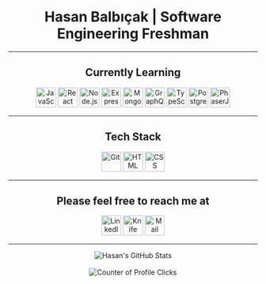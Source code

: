 <h1 align="center">Hasan Balbıçak | Software Engineering Freshman</h1>

***

<h2 align="center">Currently Learning</h2>

<p align="center">
  <img src="https://api.iconify.design/skill-icons/javascript.svg" alt="JavaScript" height="40" width="40">
  <img src="https://api.iconify.design/logos/react.svg" alt="React" height="40" width="40">
  <img src="https://api.iconify.design/skill-icons/nodejs-dark.svg" alt="Node.js" height="40" width="40">
  <img src="https://api.iconify.design/skill-icons/expressjs-dark.svg" alt="Express.js" height="40" width="40"> 
  <img src="https://api.iconify.design/skill-icons/mongodb.svg" alt="MongoDB" height="40" width="40">
  <img src="https://api.iconify.design/skill-icons/graphql-dark.svg" alt="GraphQL" height="40" width="40">
  <img src="https://api.iconify.design/skill-icons/typescript.svg" alt="TypeScript" height="40" width="40">
  <img src="https://api.iconify.design/logos/postgresql.svg" alt="PostgreSQL" height="40" width="40">
  <img src="https://phaser.io/images/logo/logo-download.png" alt="PhaserJS" height="40" width="40">   
</p>

*** 

<h2 align="center">Tech Stack</h2>

<p align="center">
  <img src="https://api.iconify.design/logos/git-icon.svg" alt="Git" height="40" width="40">
  
  <img src="https://api.iconify.design/vscode-icons/file-type-html.svg" alt="HTML" height="40" width="40">
  <img src="https://api.iconify.design/vscode-icons/file-type-css.svg" alt="CSS" height="40" width="40">
</p>

***

<h2 align="center">Please feel free to reach me at</h2>

<p align="center">
  <a href="https://linkedin.com/in/hasanbalbicak" target="_blank"><img src="https://api.iconify.design/skill-icons/linkedin.svg" alt="LinkedIn" height="40" width="40"></a>
  <a href="https://hasanbalbicak.me" target="_blank"><img src="https://api.iconify.design/logos/chrome.svg" alt="Knife pierced in a honey pot logo" height="40" width="40"></a>
  <a href="mailto:hasanhuseyinbalbicak@gmail.com"><img src="https://api.iconify.design/logos/google-gmail.svg" alt="Mail Envelope" height="40" width="auto"></a>
</p>

***

<div align="center">
  <img src="https://github-readme-stats.vercel.app/api?username=mrhonneynive&count_private=true&show_icons=true&theme=transparent" alt="Hasan's GitHub Stats">
</div>
<br>
<div align="center">
  <img src="https://komarev.com/ghpvc/?username=mrhonneynive" alt="Counter of Profile Clicks">
</div>


<!--
**mrhonneynive/mrhonneynive** is a ✨ _special_ ✨ repository because its `README.md` (this file) appears on your GitHub profile.

Here are some ideas to get you started:

- 🔭 I’m currently working on ...
- 👯 I’m looking to collaborate on ...
- 🤔 I’m looking for help with ...
- 💬 Ask me about ...
- 😄 Pronouns: ...
- ⚡ Fun fact: ...
-->
